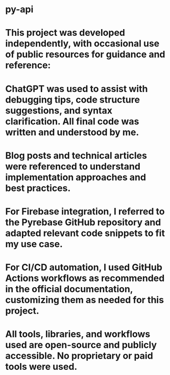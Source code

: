 # py-api

# This project was developed independently, with occasional use of public resources for guidance and reference:

# ChatGPT was used to assist with debugging tips, code structure suggestions, and syntax clarification. All final code was written and understood by me.

# Blog posts and technical articles were referenced to understand implementation approaches and best practices.

# For Firebase integration, I referred to the Pyrebase GitHub repository and adapted relevant code snippets to fit my use case.

# For CI/CD automation, I used GitHub Actions workflows as recommended in the official documentation, customizing them as needed for this project.

# All tools, libraries, and workflows used are open-source and publicly accessible. No proprietary or paid tools were used.